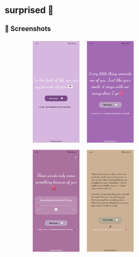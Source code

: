 # surprised 🎉

## 📸 Screenshots

<p align="center">
  <img src="assets/screenshot/Screenshot_1.png" alt="Screenshot 1" width="150" style="margin: 10px;"/>
  <img src="assets/screenshot/Screenshot_2.png" alt="Screenshot 2" width="150" style="margin: 10px;"/>
  <img src="assets/screenshot/Screenshot_3.png" alt="Screenshot 3" width="150" style="margin: 10px;"/>
  <img src="assets/screenshot/Screenshot_4.png" alt="Screenshot 4" width="150" style="margin: 10px;"/>
</p>
